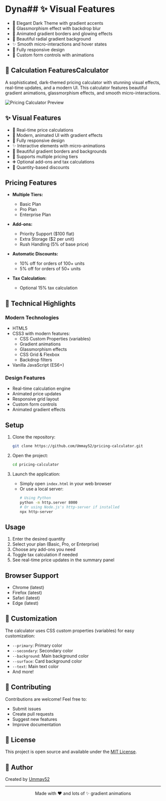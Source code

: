 # Dyna## ✨ Visual Features

- 🌙 Elegant Dark Theme with gradient accents
- 🎨 Glassmorphism effect with backdrop blur
- 💫 Animated gradient borders and glowing effects
- 🌈 Beautiful radial gradient background
- ✨ Smooth micro-interactions and hover states
- 📱 Fully responsive design
- 💎 Custom form controls with animations

## 🧮 Calculation FeaturesCalculator

A sophisticated, dark-themed pricing calculator with stunning visual effects, real-time updates, and a modern UI. This calculator features beautiful gradient animations, glassmorphism effects, and smooth micro-interactions.

![Pricing Calculator Preview](screenshot.png)

## ✨ Visual Features

- 💫 Real-time price calculations
- 🎨 Modern, animated UI with gradient effects
- 📱 Fully responsive design
- ✨ Interactive elements with micro-animations
- 💎 Beautiful gradient borders and backgrounds
- 🧮 Supports multiple pricing tiers
- ➕ Optional add-ons and tax calculations
- 🔢 Quantity-based discounts

## Pricing Features

- **Multiple Tiers:**
  - Basic Plan
  - Pro Plan
  - Enterprise Plan

- **Add-ons:**
  - Priority Support ($100 flat)
  - Extra Storage ($2 per unit)
  - Rush Handling (5% of base price)

- **Automatic Discounts:**
  - 10% off for orders of 100+ units
  - 5% off for orders of 50+ units

- **Tax Calculation:**
  - Optional 15% tax calculation

## 🎯 Technical Highlights

### Modern Technologies
- HTML5
- CSS3 with modern features:
  - CSS Custom Properties (variables)
  - Gradient animations
  - Glassmorphism effects
  - CSS Grid & Flexbox
  - Backdrop filters
- Vanilla JavaScript (ES6+)

### Design Features

- Real-time calculation engine
- Animated price updates
- Responsive grid layout
- Custom form controls
- Animated gradient effects

## Setup

1. Clone the repository:
   ```bash
   git clone https://github.com/Ummay52/pricing-calculator.git
   ```

2. Open the project:
   ```bash
   cd pricing-calculator
   ```

3. Launch the application:
   - Simply open `index.html` in your web browser
   - Or use a local server:
     ```bash
     # Using Python
     python -m http.server 8000
     # Or using Node.js's http-server if installed
     npx http-server
     ```

## Usage

1. Enter the desired quantity
2. Select your plan (Basic, Pro, or Enterprise)
3. Choose any add-ons you need
4. Toggle tax calculation if needed
5. See real-time price updates in the summary panel

## Browser Support

- Chrome (latest)
- Firefox (latest)
- Safari (latest)
- Edge (latest)

## 🎨 Customization

The calculator uses CSS custom properties (variables) for easy customization:
- `--primary`: Primary color
- `--secondary`: Secondary color
- `--background`: Main background color
- `--surface`: Card background color
- `--text`: Main text color
- And more!

## 🤝 Contributing

Contributions are welcome! Feel free to:
- Submit issues
- Create pull requests
- Suggest new features
- Improve documentation

## 📄 License

This project is open source and available under the [MIT License](LICENSE).

## 👤 Author

Created by [Ummay52](https://github.com/Ummay52)

---

<div align="center">
Made with ❤️ and lots of ✨ gradient animations
</div>
